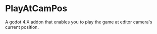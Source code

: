 # PlayAtCamPos
A godot 4.X addon that enables you to play the game at editor camera's current position.
